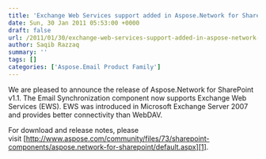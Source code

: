 ```yaml
---
title: 'Exchange Web Services support added in Aspose.Network for SharePoint v1.1'
date: Sun, 30 Jan 2011 05:53:00 +0000
draft: false
url: /2011/01/30/exchange-web-services-support-added-in-aspose-network-for-sharepoint-v1-1/
author: Saqib Razzaq
summary: ''
tags: []
categories: ['Aspose.Email Product Family']
---
```


We are pleased to announce the release of Aspose.Network for SharePoint v1.1. The Email Synchronization component now supports Exchange Web Services (EWS). EWS was introduced in Microsoft Exchange Server 2007 and provides better connectivity than WebDAV.

  

For download and release notes, please visit [http://www.aspose.com/community/files/73/sharepoint-components/aspose.network-for-sharepoint/default.aspx][1].




[1]: http://www.aspose.com/community/files/73/sharepoint-components/aspose.network-for-sharepoint/default.aspx




